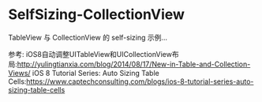 SelfSizing-CollectionView
==============

TableView 与 CollectionView 的 self-sizing 示例...

参考:
iOS8自动调整UITableView和UICollectionView布局:http://yulingtianxia.com/blog/2014/08/17/New-in-Table-and-Collection-Views/
iOS 8 Tutorial Series: Auto Sizing Table Cells:https://www.captechconsulting.com/blogs/ios-8-tutorial-series-auto-sizing-table-cells

